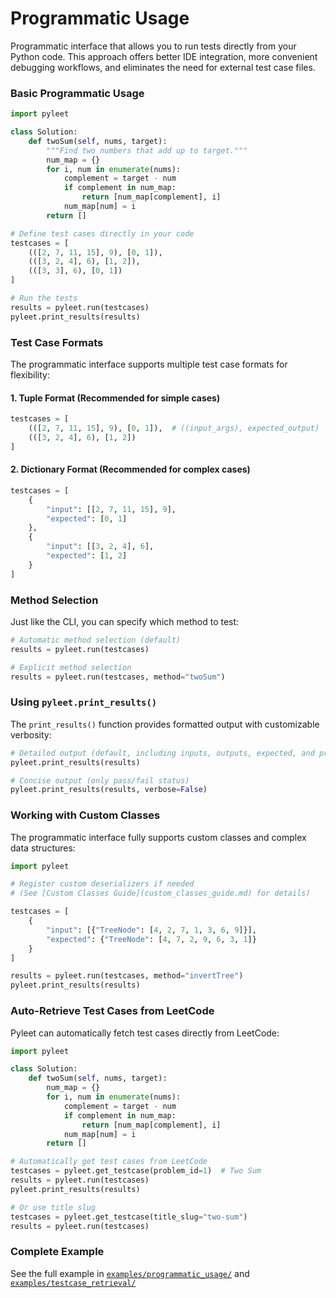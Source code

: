 # Programmatic Usage

Programmatic interface that allows you to run tests directly from your Python code. This approach offers better IDE integration, more convenient debugging workflows, and eliminates the need for external test case files.

### Basic Programmatic Usage

```python
import pyleet

class Solution:
    def twoSum(self, nums, target):
        """Find two numbers that add up to target."""
        num_map = {}
        for i, num in enumerate(nums):
            complement = target - num
            if complement in num_map:
                return [num_map[complement], i]
            num_map[num] = i
        return []

# Define test cases directly in your code
testcases = [
    (([2, 7, 11, 15], 9), [0, 1]),
    (([3, 2, 4], 6), [1, 2]),
    (([3, 3], 6), [0, 1])
]

# Run the tests
results = pyleet.run(testcases)
pyleet.print_results(results)
```

### Test Case Formats

The programmatic interface supports multiple test case formats for flexibility:

#### 1. Tuple Format (Recommended for simple cases)
```python
testcases = [
    (([2, 7, 11, 15], 9), [0, 1]),  # ((input_args), expected_output)
    (([3, 2, 4], 6), [1, 2])
]
```

#### 2. Dictionary Format (Recommended for complex cases)
```python
testcases = [
    {
        "input": [[2, 7, 11, 15], 9],
        "expected": [0, 1]
    },
    {
        "input": [[3, 2, 4], 6],
        "expected": [1, 2]
    }
]
```

### Method Selection

Just like the CLI, you can specify which method to test:

```python
# Automatic method selection (default)
results = pyleet.run(testcases)

# Explicit method selection
results = pyleet.run(testcases, method="twoSum")
```


### Using `pyleet.print_results()`

The `print_results()` function provides formatted output with customizable verbosity:

```python
# Detailed output (default, including inputs, outputs, expected, and print statements)
pyleet.print_results(results)

# Concise output (only pass/fail status)
pyleet.print_results(results, verbose=False)
```

### Working with Custom Classes

The programmatic interface fully supports custom classes and complex data structures:

```python
import pyleet

# Register custom deserializers if needed
# (See [Custom Classes Guide](custom_classes_guide.md) for details)

testcases = [
    {
        "input": [{"TreeNode": [4, 2, 7, 1, 3, 6, 9]}],
        "expected": {"TreeNode": [4, 7, 2, 9, 6, 3, 1]}
    }
]

results = pyleet.run(testcases, method="invertTree")
pyleet.print_results(results)
```

### Auto-Retrieve Test Cases from LeetCode

Pyleet can automatically fetch test cases directly from LeetCode:

```python
import pyleet

class Solution:
    def twoSum(self, nums, target):
        num_map = {}
        for i, num in enumerate(nums):
            complement = target - num
            if complement in num_map:
                return [num_map[complement], i]
            num_map[num] = i
        return []

# Automatically get test cases from LeetCode
testcases = pyleet.get_testcase(problem_id=1)  # Two Sum
results = pyleet.run(testcases)
pyleet.print_results(results)

# Or use title slug
testcases = pyleet.get_testcase(title_slug="two-sum")
results = pyleet.run(testcases)
```

### Complete Example

See the full example in [`examples/programmatic_usage/`](https://github.com/ergs0204/pyleet/tree/main/examples/programmatic_usage/) and [`examples/testcase_retrieval/`](https://github.com/ergs0204/pyleet/tree/main/examples/testcase_retrieval/)
